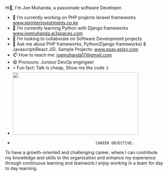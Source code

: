 
 
Hi👋, I'm Joe Muhanda, a passionate software Developer.


- 🔭 I’m currently working on PHP projects laravel frameworks www.sprinterinvestments.co.ke
- 🌱 I’m currently learning Python with Django frameworks  www.joemuhanda.w3spaces.com 
- 👯 I’m looking to collaborate on Software Development projects
- 💬 Ask me about PHP frameworks, Python(Django frameworks) & Javascript(React JS). Sample Projects: www.spas.epizy.com
- 📫 How to reach me: joemuhanda17@gmail.com 
- 😄 Pronouns: Juniour DevOp engingeer 
- ⚡ Fun fact: Talk is cheap, Show me the code :)
- <img src="https://user-images.githubusercontent.com/88422453/206272184-7d80a158-b98c-423d-9fc3-ed8d5797e406.gif" width="400" height="200" />
- 
                                           CAREER OBJECTIVE:
To have a growth-oriented and challenging career, where I can contribute my knowledge and skills to the organization and enhance my experience through continuous learning and teamwork.I enjoy working in a team for day to day learning.



